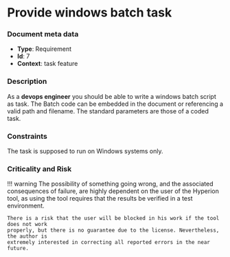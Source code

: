 # Provide windows batch task

### Document meta data
 - **Type**: Requirement
 - **Id**: 7
 - **Context**: task feature

### Description

As a **devops engineer** you should be able to write a windows batch script as task.
The Batch code can be embedded in the document or referencing
a valid path and filename. The standard parameters are those of a coded task.

   
### Constraints

The task is supposed to run on Windows systems only.

### Criticality and Risk

!!! warning
    The possibility of something going wrong, and the associated consequences of failure,
    are highly dependent on the user of the Hyperion tool, as using the tool requires that
    the results be verified in a test environment.

    There is a risk that the user will be blocked in his work if the tool does not work
    properly, but there is no guarantee due to the license. Nevertheless, the author is
    extremely interested in correcting all reported errors in the near future.
